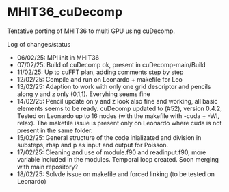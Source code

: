 # MHIT36_cuDecomp

Tentative porting of MHIT36 to multi GPU using cuDecomp.

Log of changes/status
- 06/02/25: MPI init in MHIT36 
- 07/02/25: Build of cuDecomp ok, present in cuDecomp-main/Build
- 11/02/25: Up to cuFFT plan, adding comments step by step 
- 12/02/25: Compile and run on Leonardo + makefile for Leo
- 13/02/25: Adaption to work with only one grid descriptor and pencils along y and z only (0,1,1). Everyhing seems fine
- 14/02/25: Pencil update on y and z look also fine and working, all basic elements seems to be ready. cuDecomp updated to (#52), version 0.4.2, Tested on Leonardo up to 16 nodes (with the makefile with -cuda + -Wl, relax). The makefile issue is present only on Leonardo where cuda is not present in the same folder.
- 15/02/25: General structure of the code inializated and division in substeps, rhsp and p as input and output for Poisson.
- 17/02/25: Cleaning and use of module.f90 and readinput.f90, more variable included in the modules. Temporal loop created. Soon merging with main repository?
- 18/02/25: Solvde issue on makefile and forced linking (to be tested on Leonardo)

